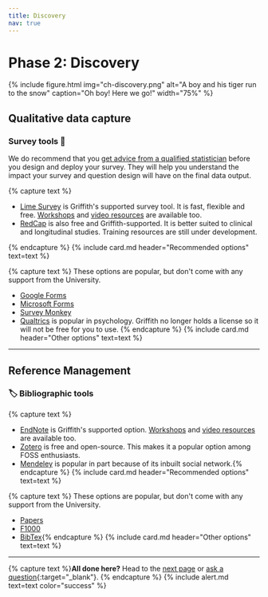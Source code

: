 ```yaml
---
title: Discovery
nav: true
---
```


# Phase 2: Discovery

{% include figure.html img="ch-discovery.png" alt="A boy and his tiger run to the snow" caption="Oh boy! Here we go!" width="75%" %}

## Qualitative data capture

### Survey tools 💬 

We do recommend that you [get advice from a qualified statistician](https://www.griffith.edu.au/research/research-services/researcher-education-development/statistical-advice) before you design and deploy your survey. They will help you understand the impact your survey and question design will have on the final data output.

{% capture text %}

 - [Lime Survey](https://prodsurvey.rcs.griffith.edu.au/doco2/) is Griffith's supported survey tool. It is fast, flexible and free. [Workshops](https://www.griffith.edu.au/research/research-services/researcher-education-development/workshop-calendar) and [video resources](https://www.youtube.com/playlist?list=PLOtTT7TqB2izC3THIFCokfIh5DwlOPePH) are available too.
 - [RedCap](https://www151.griffith.edu.au/redcap/) is also free and Griffith-supported. It is better suited to clinical and longitudinal studies. Training resources are still under development. 

{% endcapture %}
{% include card.md header="Recommended options" text=text %}

 
{% capture text %}
These options are popular, but don't come with any support from the University. 

 - [Google Forms](https://docs.google.com/forms/)
 - [Microsoft Forms](http://forms.office.com)
 - [Survey Monkey](https://www.surveymonkey.com)
 - [Qualtrics](https://www.qualtrics.com) is popular in psychology. Griffith no longer holds a license so it will not be free for you to use.
{% endcapture %}
{% include card.md header="Other options" text=text %}

---

## Reference Management

### 🏷 Bibliographic tools

{% capture text %}
 - [EndNote](https://www.griffith.edu.au/library/study/referencing) is Griffith's supported option. [Workshops](https://www.griffith.edu.au/research/research-services/researcher-education-development/workshop-calendar) and [video resources](vimeo.com/user/82369617/folder/1569944) are available too.
 - [Zotero](https://www.zotero.org) is free and open-source. This makes it a popular option among FOSS enthusiasts.
 - [Mendeley](https://www.mendeley.com) is popular in part because of its inbuilt social network.{% endcapture %}
{% include card.md header="Recommended options" text=text %}

{% capture text %}
These options are popular, but don't come with any support from the University. 

 - [Papers](https://www.papersapp.com)
 - [F1000](https://f1000workspace.com/?lg)
 - [BibTex](https://www.bibtex.org){% endcapture %}
{% include card.md header="Other options" text=text %}


 ---

{% capture text %}**All done here?** Head to the [next page](3-analysis.html) or [ask a question](https://griffithu.padlet.org/y_banens1/60je7s1g90b3f69h){:target="_blank"}. 
{% endcapture %}
{% include alert.md text=text color="success" %}
